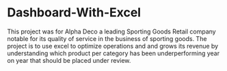 # Dashboard-With-Excel
This project was for Alpha Deco a leading Sporting Goods Retail company notable for its quality of service in the business of sporting goods. The project is to use excel to optimize operations and and grows its revenue by understanding which product per category has been underperforming year on year that should be placed under review.
